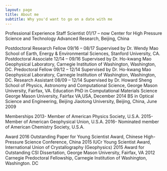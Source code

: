 ```yaml
---
layout: page
title: About me
subtitle: Why you'd want to go on a date with me
---
```


Professional Experience
Staff Scientist											 01/17 – now
Center for High Pressure Science and Technology Advanced Research, Beijing, China

Postdoctoral Research Fellow									 09/16 – 08/17
Supervised by Dr. Wendy Mao
School of Earth, Energy & Environmental Sciences, Stanford University, CA.
Postdoctoral Associate									 	12/14 – 09/16
Supervised by Dr. Ho-kwang Mao
Geophysical Laboratory, Carnegie Institution of Washington, Washington, DC.
Predoctoral Fellow										 09/12 – 12/14
Supervised by Dr. Ho-kwang Mao
Geophysical Laboratory, Carnegie Institution of Washington, Washington, DC.
Research Assistant										 08/09 – 12/14
Supervised by Dr. Howard Sheng
School of Physics, Astronomy and Computational Science, George Mason University, Fairfax, VA.
Education
PhD in Computational Materials Science
George Mason University, Fairfax VA,USA, December 2014
BS in Optical Science and Engineering, 
Beijing Jiaotong University, Beijing, China, June 2009

Memberships
2013-	Member of American Physics Society, U.S.A.
2015-	Member of American Geophysical Union, U.S.A. 
2016-	Nominated member of American Chemistry Society, U.S.A.

Award
2016	Outstanding Paper for Young Scientist Award, Chinese High-Pressure Science Conference, China
2015	IUCr Young Scientist Award, International Union of Crystallography (Geophysics)
2015	Award for Outstanding CSI Dissertation, George Mason University, Fairfax, VA
2012	Carnegie Predoctoral Fellowship, Carnegie Institution of Washington, Washington. DC

